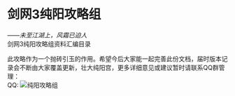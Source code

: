 # 剑网3纯阳攻略组
_——未至江湖上，风霜已迫人_  
剑网3纯阳攻略组资料汇编目录  


此攻略作为一个抛砖引玉的作用。希望今后大家能一起完善此份文档，届时版本记录会不断由大家覆盖更新，壮大纯阳宫，更多详细意见或建议暂时请联系QQ群管理：  
QQ:
![纯阳攻略组](url "https://github.com/jx3qcpfu/qc-basic-study/img/纯阳攻略组.jpg")

